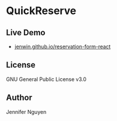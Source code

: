 # QuickReserve

## Live Demo
- [jenwin.github.io/reservation-form-react](https://jenwin.github.io/reservation-form-react/)

## License
GNU General Public License v3.0

## Author
Jennifer Nguyen